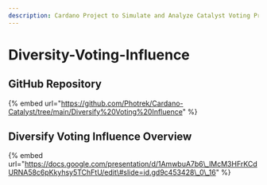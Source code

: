 ```yaml
---
description: Cardano Project to Simulate and Analyze Catalyst Voting Processes
---
```


# Diversity-Voting-Influence

## GitHub Repository

{% embed url="https://github.com/Photrek/Cardano-Catalyst/tree/main/Diversify%20Voting%20Influence" %}

## Diversify Voting Influence Overview

{% embed url="https://docs.google.com/presentation/d/1AmwbuA7b6\_lMcM3HFrKCdURNA58c6pKkyhsy5TChFtU/edit\#slide=id.gd9c453428\_0\_16" %}



